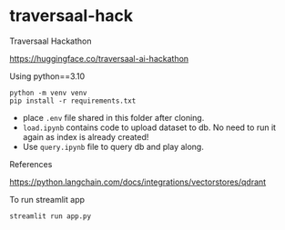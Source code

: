 # traversaal-hack
Traversaal Hackathon

https://huggingface.co/traversaal-ai-hackathon


Using python==3.10
```
python -m venv venv
pip install -r requirements.txt
```

- place ```.env``` file shared in this folder after cloning.
- ```load.ipynb``` contains code to upload dataset to db. No need to run it again as index is already created!
- Use ```query.ipynb``` file to query db and play along.

References

https://python.langchain.com/docs/integrations/vectorstores/qdrant

To run streamlit app
```
streamlit run app.py
```
